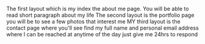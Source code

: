 The first layout which is my index the about me page. You will be able to read short paragraph about my life The second layout is the portfolio page you will be to see a few photos that interest me MY third layout is the contact page where you'll see find my full name and personal email address where I can be reached at anytime of the day just give me 24hrs to respond

